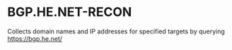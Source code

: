 # BGP.HE.NET-RECON
Collects domain names and IP addresses for specified targets by querying https://bgp.he.net/
